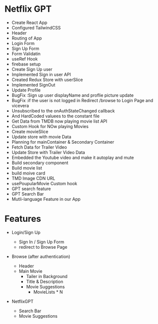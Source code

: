 # Netflix GPT
- Create React App
- Configured TailwindCSS
- Header 
- Routing of App
- Login Form 
- Sign Up Form
- Form Validatin
- useRef Hook
- firebase setup
- Create Sign Up user
- Implemented Sign in user API 
- Created Redux Store with userSlice
- Implemented SignOut
- Update Profile 
- BugFix :Sign up user displayName and proflie picture update
- BugFix :if the user is not logged in Redirect /browse to Login Page    and vicevera
- Unsubscribed to the onAuthStateChanged callback
- And HardCoded valuees to the constant file
- Get Data from TMDB now playing movie list API
- Custom Hook for NOw playing Movies
- Create movieSlice
- Update store with movie Data 
- Planning for mainContainer & Secondary Container
- Fetch Data for Trailer Video
- Update Store with Trailer Video Data 
- Embedded the Youtube video and make it autoplay and mute 
- Build secondary component
- Build movie list 
- build moive card
- TMD Image CDN URL
- usePoupularMovie Custom hook
- GPT search feature 
- GPT Search Bar 
- Mutli-language Feature in our App





# Features 
- Login/Sign Up
    - Sign In / Sign Up Form 
    - redirect to Browse Page

- Browse (after authentication)
    - Header
    - Main Movie
        - Tailer in Background
        - Title & Description
        - Movie Suggestions
            - MovieLists * N

- NetflixGPT
    - Search Bar
    - Movie Suggestions
